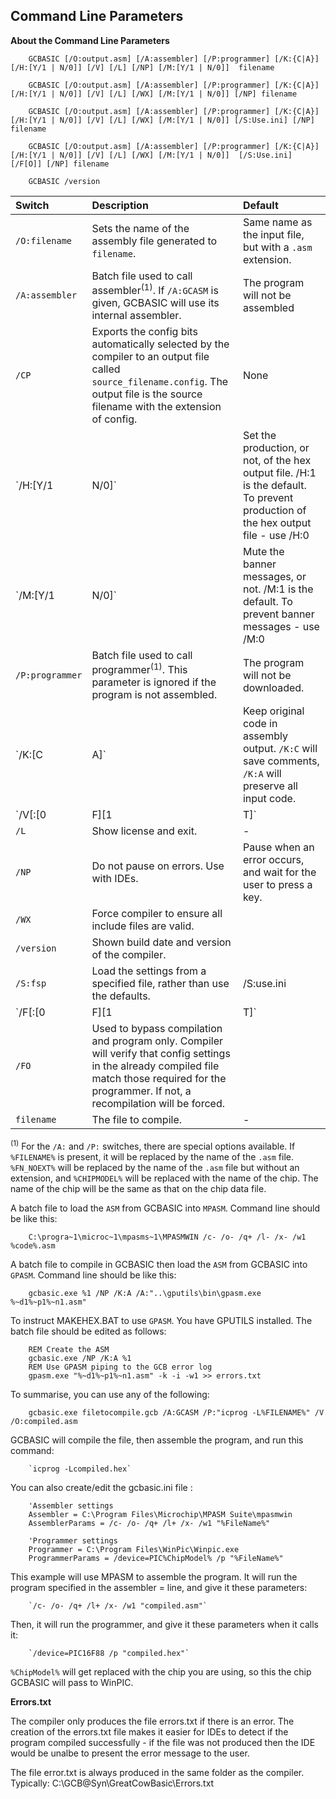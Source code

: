 <div class="section">

<div class="titlepage">

<div>

<div>

<span id="_command_line_parameters"></span>Command Line Parameters
------------------------------------------------------------------

</div>

</div>

</div>

<span class="strong">**About the Command Line Parameters**</span>

``` screen
    GCBASIC [/O:output.asm] [/A:assembler] [/P:programmer] [/K:{C|A}] [/H:[Y/1 | N/0]] [/V] [/L] [/NP] [/M:[Y/1 | N/0]]  filename

    GCBASIC [/O:output.asm] [/A:assembler] [/P:programmer] [/K:{C|A}] [/H:[Y/1 | N/0]] [/V] [/L] [/WX] [/M:[Y/1 | N/0]] [/NP] filename

    GCBASIC [/O:output.asm] [/A:assembler] [/P:programmer] [/K:{C|A}] [/H:[Y/1 | N/0]] [/V] [/L] [/WX] [/M:[Y/1 | N/0]] [/S:Use.ini] [/NP] filename

    GCBASIC [/O:output.asm] [/A:assembler] [/P:programmer] [/K:{C|A}] [/H:[Y/1 | N/0]] [/V] [/L] [/WX] [/M:[Y/1 | N/0]]  [/S:Use.ini] [/F[O]] [/NP] filename

    GCBASIC /version
```

<div class="informaltable">

| <span class="strong">**Switch**</span> | <span class="strong">**Description**</span>                                                                                                                                                                                                                                                                                                          | <span class="strong">**Default**</span>                           |
|:---------------------------------------|:-----------------------------------------------------------------------------------------------------------------------------------------------------------------------------------------------------------------------------------------------------------------------------------------------------------------------------------------------------|:------------------------------------------------------------------|
| `/O:filename`                          | Sets the name of the assembly file generated to `filename`.                                                                                                                                                                                                                                                                                          | Same name as the input file, but with a `.asm` extension.         |
| `/A:assembler`                         | Batch file used to call assembler<sup>(1)</sup>. If `/A:GCASM` is given, GCBASIC will use its internal assembler.                                                                                                                                                                                                                                    | The program will not be assembled                                 |
| `/CP`                                  | Exports the config bits automatically selected by the compiler to an output file called `source_filename.config`. The output file is the source filename with the extension of config.                                                                                                                                                               | None                                                              |
| `/H:[Y/1 | N/0]`                       | Set the production, or not, of the hex output file. /H:1 is the default. To prevent production of the hex output file - use /H:0                                                                                                                                                                                                                     | The default is to produce the hex output file                     |
| `/M:[Y/1 | N/0]`                       | Mute the banner messages, or not. /M:1 is the default. To prevent banner messages - use /M:0                                                                                                                                                                                                                                                         | The default is to output banner messages                          |
| `/P:programmer`                        | Batch file used to call programmer<sup>(1)</sup>. This parameter is ignored if the program is not assembled.                                                                                                                                                                                                                                         | The program will not be downloaded.                               |
| `/K:[C|A]`                             | Keep original code in assembly output. `/K:C` will save comments, `/K:A` will preserve all input code.                                                                                                                                                                                                                                               | No original code left in output.                                  |
| `/V[:[0|F][1|T]`                       | Verbose mode - compiler gives more detailed information about its activities. /Vx will overide any configuration in the user ini file.                                                                                                                                                                                                               | \-                                                                |
| `/L`                                   | Show license and exit.                                                                                                                                                                                                                                                                                                                               | \-                                                                |
| `/NP`                                  | Do not pause on errors. Use with IDEs.                                                                                                                                                                                                                                                                                                               | Pause when an error occurs, and wait for the user to press a key. |
| `/WX`                                  | Force compiler to ensure all include files are valid.                                                                                                                                                                                                                                                                                                |                                                                   |
| `/version`                             | Shown build date and version of the compiler.                                                                                                                                                                                                                                                                                                        |                                                                   |
| `/S:fsp`                               | Load the settings from a specified file, rather than use the defaults.                                                                                                                                                                                                                                                                               | /S:use.ini                                                        |
| `/F[:[0|F][1|T]`                       | Used to bypass compilation when not needed, compiler will verify that config settings in the already compiled file match those required for the programmer. If not, a recompilation will be forced. Skip compilation if the hex file is up to date and has correct config. /F:x ( F or 0) to force a fresh compile regardless of what ini specifies. |                                                                   |
| `/FO`                                  | Used to bypass compilation and program only. Compiler will verify that config settings in the already compiled file match those required for the programmer. If not, a recompilation will be forced.                                                                                                                                                 |                                                                   |
| `filename`                             | The file to compile.                                                                                                                                                                                                                                                                                                                                 | \-                                                                |

</div>

<span class="small"><sup>(1)</sup> For the `/A:` and `/P:` switches,
there are special options available. If `%FILENAME%` is present, it will
be replaced by the name of the `.asm` file. `%FN_NOEXT%` will be
replaced by the name of the `.asm` file but without an extension, and
`%CHIPMODEL%` will be replaced with the name of the chip. The name of
the chip will be the same as that on the chip data file.</span>

A batch file to load the `ASM` from GCBASIC into `MPASM`. Command line
should be like this:

``` screen
    C:\progra~1\microc~1\mpasms~1\MPASMWIN /c- /o- /q+ /l- /x- /w1 %code%.asm
```

A batch file to compile in GCBASIC then load the `ASM` from GCBASIC into
`GPASM`. Command line should be like this:

``` screen
    gcbasic.exe %1 /NP /K:A /A:"..\gputils\bin\gpasm.exe %~d1%~p1%~n1.asm"
```

To instruct MAKEHEX.BAT to use `GPASM`. You have GPUTILS installed. The
batch file should be edited as follows:

``` screen
    REM Create the ASM
    gcbasic.exe /NP /K:A %1
    REM Use GPASM piping to the GCB error log
    gpasm.exe "%~d1%~p1%~n1.asm" -k -i -w1 >> errors.txt
```

To summarise, you can use any of the following:

``` screen
    gcbasic.exe filetocompile.gcb /A:GCASM /P:"icprog -L%FILENAME%" /V /O:compiled.asm
```

GCBASIC will compile the file, then assemble the program, and run this
command:

``` screen
    `icprog -Lcompiled.hex`
```

You can also create/edit the gcbasic.ini file :

``` screen
    'Assembler settings
    Assembler = C:\Program Files\Microchip\MPASM Suite\mpasmwin
    AssemblerParams = /c- /o- /q+ /l+ /x- /w1 "%FileName%"

    'Programmer settings
    Programmer = C:\Program Files\WinPic\Winpic.exe
    ProgrammerParams = /device=PIC%ChipModel% /p "%FileName%"
```

This example will use MPASM to assemble the program. It will run the
program specified in the assembler = line, and give it these parameters:

``` screen
    `/c- /o- /q+ /l+ /x- /w1 "compiled.asm"`
```

Then, it will run the programmer, and give it these parameters when it
calls it:

``` screen
    `/device=PIC16F88 /p "compiled.hex"`
```

`%ChipModel%` will get replaced with the chip you are using, so this the
chip GCBASIC will pass to WinPIC.

<span class="strong">**Errors.txt**</span>

The compiler only produces the file errors.txt if there is an error. The
creation of the errors.txt file makes it easier for IDEs to detect if
the program compiled successfully - if the file was not produced then
the IDE would be unalbe to present the error message to the user.

The file error.txt is always produced in the same folder as the
compiler. Typically: C:\\GCB@Syn\\GreatCowBasic\\Errors.txt

</div>
